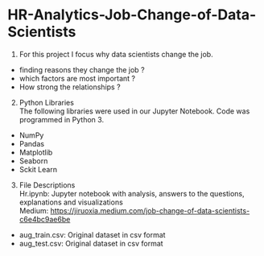 # HR-Analytics-Job-Change-of-Data-Scientists
1. For this project I focus why data scientists change the job.
- finding reasons they change the job ?
- which factors are most important ?
- How strong the relationships ?

2. Python Libraries
<br>The following libraries were used in our Jupyter Notebook. 
Code was programmed in Python 3.
- NumPy
- Pandas
- Matplotlib
- Seaborn
- Sckit Learn

3. File Descriptions
<br> Hr.ipynb: Jupyter notebook with analysis, answers to the questions, explanations and visualizations
<br> Medium: https://jiruoxia.medium.com/job-change-of-data-scientists-c6e4bc9ae6be
- aug_train.csv: Original dataset in csv format
- aug_test.csv: Original dataset in csv format 
